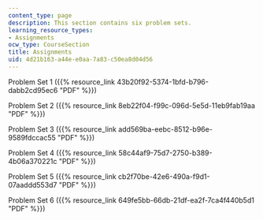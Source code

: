 ```yaml
---
content_type: page
description: This section contains six problem sets.
learning_resource_types:
- Assignments
ocw_type: CourseSection
title: Assignments
uid: 4d21b163-a44e-e0aa-7a83-c50ea8d04d56
---
```


Problem Set 1 ({{% resource_link 43b20f92-5374-1bfd-b796-dabb2cd95ec6 "PDF" %}})

Problem Set 2 ({{% resource_link 8eb22f04-f99c-096d-5e5d-11eb9fab19aa "PDF" %}})

Problem Set 3 ({{% resource_link add569ba-eebc-8512-b96e-9589fdccac55 "PDF" %}})

Problem Set 4 ({{% resource_link 58c44af9-75d7-2750-b389-4b06a370221c "PDF" %}})

Problem Set 5 ({{% resource_link cb2f70be-42e6-490a-f9d1-07aaddd553d7 "PDF" %}})

Problem Set 6 ({{% resource_link 649fe5bb-66db-21df-ea2f-7ca4f440b5d1 "PDF" %}})